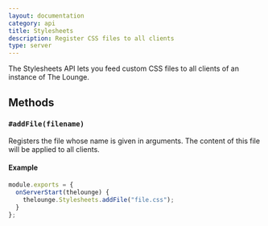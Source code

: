 ```yaml
---
layout: documentation
category: api
title: Stylesheets
description: Register CSS files to all clients
type: server
---
```


The Stylesheets API lets you feed custom CSS files to all clients of an instance of The Lounge.

## Methods

### `#addFile(filename)`

Registers the file whose name is given in arguments. The content of this file will be applied to all clients.

#### Example

```js
module.exports = {
  onServerStart(thelounge) {
    thelounge.Stylesheets.addFile("file.css");
  }
};
```
